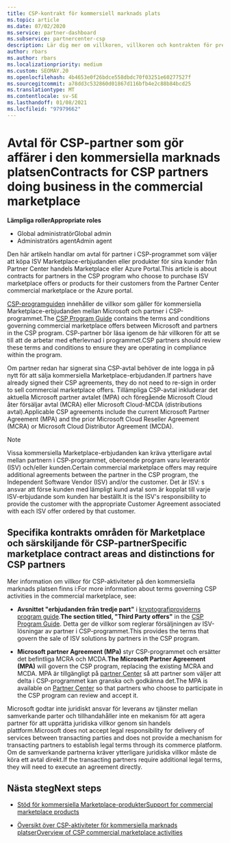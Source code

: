 ```yaml
---
title: CSP-kontrakt för kommersiell marknads plats
ms.topic: article
ms.date: 07/02/2020
ms.service: partner-dashboard
ms.subservice: partnercenter-csp
description: Lär dig mer om villkoren, villkoren och kontrakten för prenumerationer på ISV-produkter från tredje part som köpts av CSP-partner på den kommersiella marknaden.
author: rbars
ms.author: rbars
ms.localizationpriority: medium
ms.custom: SEOMAY.20
ms.openlocfilehash: 4b4653e0f26bdce558dbdc70f03251e60277527f
ms.sourcegitcommit: a78dd3c532860d01867d116bfb4e2c88b84bcd25
ms.translationtype: MT
ms.contentlocale: sv-SE
ms.lasthandoff: 01/08/2021
ms.locfileid: "97979662"
---
```

# <a name="contracts-for-csp-partners-doing-business-in-the-commercial-marketplace"></a><span data-ttu-id="7d48c-103">Avtal för CSP-partner som gör affärer i den kommersiella marknads platsen</span><span class="sxs-lookup"><span data-stu-id="7d48c-103">Contracts for CSP partners doing business in the commercial marketplace</span></span>


<span data-ttu-id="7d48c-104">**Lämpliga roller**</span><span class="sxs-lookup"><span data-stu-id="7d48c-104">**Appropriate roles**</span></span>

- <span data-ttu-id="7d48c-105">Global administratör</span><span class="sxs-lookup"><span data-stu-id="7d48c-105">Global admin</span></span>
- <span data-ttu-id="7d48c-106">Administratörs agent</span><span class="sxs-lookup"><span data-stu-id="7d48c-106">Admin agent</span></span>

<span data-ttu-id="7d48c-107">Den här artikeln handlar om avtal för partner i CSP-programmet som väljer att köpa ISV Marketplace-erbjudanden eller produkter för sina kunder från Partner Center handels Marketplace eller Azure Portal.</span><span class="sxs-lookup"><span data-stu-id="7d48c-107">This article is about contracts for partners in the CSP program who choose to purchase ISV marketplace offers or products for their customers from the Partner Center commercial marketplace or the Azure portal.</span></span>

<span data-ttu-id="7d48c-108">[CSP-programguiden](https://go.microsoft.com/fwlink/p/?LinkId=617100) innehåller de villkor som gäller för kommersiella Marketplace-erbjudanden mellan Microsoft och partner i CSP-programmet.</span><span class="sxs-lookup"><span data-stu-id="7d48c-108">The [CSP Program Guide](https://go.microsoft.com/fwlink/p/?LinkId=617100) contains the terms and conditions governing commercial marketplace offers between Microsoft and partners in the CSP program.</span></span> <span data-ttu-id="7d48c-109">CSP-partner bör läsa igenom de här villkoren för att se till att de arbetar med efterlevnad i programmet.</span><span class="sxs-lookup"><span data-stu-id="7d48c-109">CSP partners should review these terms and conditions to ensure they are operating in compliance within the program.</span></span>  

<span data-ttu-id="7d48c-110">Om partner redan har signerat sina CSP-avtal behöver de inte logga in på nytt för att sälja kommersiella Marketplace-erbjudanden.</span><span class="sxs-lookup"><span data-stu-id="7d48c-110">If partners have already signed their CSP agreements, they do not need to re-sign in order to sell commercial marketplace offers.</span></span> <span data-ttu-id="7d48c-111">Tillämpliga CSP-avtal inkluderar det aktuella Microsoft partner avtalet (MPA) och föregående Microsoft Cloud åter försäljar avtal (MCRA) eller Microsoft Cloud-MCDA (distributions avtal).</span><span class="sxs-lookup"><span data-stu-id="7d48c-111">Applicable CSP agreements include the current Microsoft Partner Agreement (MPA) and the prior Microsoft Cloud Reseller Agreement (MCRA) or Microsoft Cloud Distributor Agreement (MCDA).</span></span>

>[!NOTE]
> <span data-ttu-id="7d48c-112">Vissa kommersiella Marketplace-erbjudanden kan kräva ytterligare avtal mellan partnern i CSP-programmet, oberoende program varu leverantör (ISV) och/eller kunden.</span><span class="sxs-lookup"><span data-stu-id="7d48c-112">Certain commercial marketplace offers may require additional agreements between the partner in the CSP program, the Independent Software Vendor (ISV) and/or the customer.</span></span> <span data-ttu-id="7d48c-113">Det är ISV: s ansvar att förse kunden med lämpligt kund avtal som är kopplat till varje ISV-erbjudande som kunden har beställt.</span><span class="sxs-lookup"><span data-stu-id="7d48c-113">It is the ISV's responsibility to provide the customer with the appropriate Customer Agreement associated with each ISV offer ordered by that customer.</span></span>

## <a name="specific-marketplace-contract-areas-and-distinctions-for-csp-partners"></a><span data-ttu-id="7d48c-114">Specifika kontrakts områden för Marketplace och särskiljande för CSP-partner</span><span class="sxs-lookup"><span data-stu-id="7d48c-114">Specific marketplace contract areas and distinctions for CSP partners</span></span>

<span data-ttu-id="7d48c-115">Mer information om villkor för CSP-aktiviteter på den kommersiella marknads platsen finns i:</span><span class="sxs-lookup"><span data-stu-id="7d48c-115">For more information about terms governing CSP activities in the commercial marketplace, see:</span></span>

- <span data-ttu-id="7d48c-116">**Avsnittet "erbjudanden från tredje part"** i [kryptografiproviderns program guide](https://go.microsoft.com/fwlink/p/?LinkId=617100).</span><span class="sxs-lookup"><span data-stu-id="7d48c-116">**The section titled, "Third Party offers"** in the [CSP Program Guide](https://go.microsoft.com/fwlink/p/?LinkId=617100).</span></span> <span data-ttu-id="7d48c-117">Detta ger de villkor som reglerar försäljningen av ISV-lösningar av partner i CSP-programmet.</span><span class="sxs-lookup"><span data-stu-id="7d48c-117">This provides the terms that govern the sale of ISV solutions by partners in the CSP program.</span></span>

- <span data-ttu-id="7d48c-118">**Microsoft partner Agreement (MPa)** styr CSP-programmet och ersätter det befintliga MCRA och MCDA.</span><span class="sxs-lookup"><span data-stu-id="7d48c-118">**The Microsoft Partner Agreement (MPA)** will govern the CSP program, replacing the existing MCRA and MCDA.</span></span> <span data-ttu-id="7d48c-119">MPA är tillgängligt på [partner Center](https://partner.microsoft.com/pcv/dashboard/overview) så att partner som väljer att delta i CSP-programmet kan granska och godkänna det.</span><span class="sxs-lookup"><span data-stu-id="7d48c-119">The MPA is available on [Partner Center](https://partner.microsoft.com/pcv/dashboard/overview) so that partners who choose to participate in the CSP program can review and accept it.</span></span>
  
<span data-ttu-id="7d48c-120">Microsoft godtar inte juridiskt ansvar för leverans av tjänster mellan samverkande parter och tillhandahåller inte en mekanism för att agera partner för att upprätta juridiska villkor genom sin handels plattform.</span><span class="sxs-lookup"><span data-stu-id="7d48c-120">Microsoft does not accept legal responsibility for delivery of services between transacting parties and does not provide a mechanism for transacting partners to establish legal terms through its commerce platform.</span></span> <span data-ttu-id="7d48c-121">Om de samverkande partnerna kräver ytterligare juridiska villkor måste de köra ett avtal direkt.</span><span class="sxs-lookup"><span data-stu-id="7d48c-121">If the transacting partners require additional legal terms, they will need to execute an agreement directly.</span></span>

## <a name="next-steps"></a><span data-ttu-id="7d48c-122">Nästa steg</span><span class="sxs-lookup"><span data-stu-id="7d48c-122">Next steps</span></span>

- [<span data-ttu-id="7d48c-123">Stöd för kommersiella Marketplace-produkter</span><span class="sxs-lookup"><span data-stu-id="7d48c-123">Support for commercial marketplace products</span></span>](csp-commercial-marketplace-support.md)

- [<span data-ttu-id="7d48c-124">Översikt över CSP-aktiviteter för kommersiella marknads platser</span><span class="sxs-lookup"><span data-stu-id="7d48c-124">Overview of CSP commercial marketplace activities</span></span>](csp-commercial-marketplace-overview.md)
